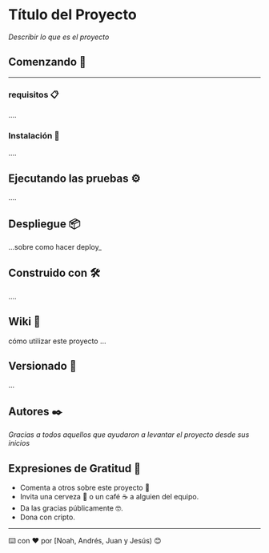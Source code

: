 # Título del Proyecto

_Describir lo que es el proyecto_

## Comenzando 🚀

----


### requisitos 📋
....

### Instalación 🔧

....

## Ejecutando las pruebas ⚙️
....


## Despliegue 📦

...sobre como hacer deploy_

## Construido con 🛠️

....

## Wiki 📖

cómo utilizar este proyecto ...

## Versionado 📌

...

## Autores ✒️

_Gracias a todos aquellos que ayudaron a levantar el proyecto desde sus inicios_


## Expresiones de Gratitud 🎁

* Comenta a otros sobre este proyecto 📢
* Invita una cerveza 🍺 o un café ☕ a alguien del equipo. 
* Da las gracias públicamente 🤓.
* Dona con cripto.
---
⌨️ con ❤️ por [Noah, Andrés, Juan y Jesús) 😊
